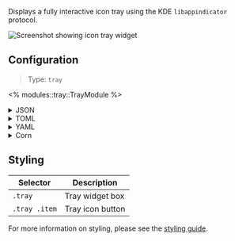 Displays a fully interactive icon tray using the KDE `libappindicator` protocol.

![Screenshot showing icon tray widget](https://user-images.githubusercontent.com/5057870/184540135-78ffd79d-f802-4c79-b09a-05a733dadc55.png)

## Configuration

> Type: `tray`

<% modules::tray::TrayModule %>

<details>
<summary>JSON</summary>

```json
{
  "end": [
    {
      "type": "tray",
      "direction": "top_to_bottom"
    }
  ]
}
```

</details>

<details>
<summary>TOML</summary>

```toml
[[end]]
type = "tray"
direction = "top_to_bottom"
```

</details>

<details>
<summary>YAML</summary>

```yaml
end:
  - type: "tray"
    direction: "top_to_bottom"
```

</details>

<details>
<summary>Corn</summary>

```corn
{
end = [
    {
    type = "tray"
    direction = "top_to_bottom"
    }
    ]
}
```

</details>

## Styling

| Selector      | Description      |
|---------------|------------------|
| `.tray`       | Tray widget box  |
| `.tray .item` | Tray icon button |

For more information on styling, please see the [styling guide](styling-guide).
